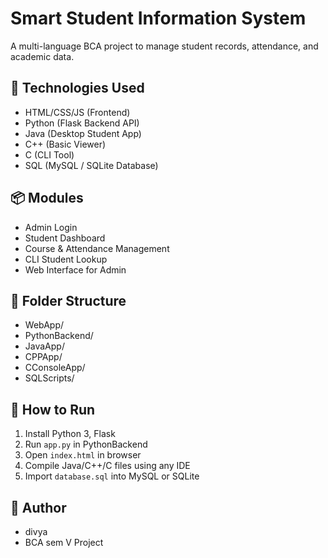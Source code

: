 # Smart Student Information System

A multi-language BCA project to manage student records, attendance, and academic data.

## 🔧 Technologies Used

* HTML/CSS/JS (Frontend)
* Python (Flask Backend API)
* Java (Desktop Student App)
* C++ (Basic Viewer)
* C (CLI Tool)
* SQL (MySQL / SQLite Database)

## 📦 Modules

* Admin Login
* Student Dashboard
* Course & Attendance Management
* CLI Student Lookup
* Web Interface for Admin

## 📂 Folder Structure

* WebApp/
* PythonBackend/
* JavaApp/
* CPPApp/
* CConsoleApp/
* SQLScripts/

## 🚀 How to Run

1. Install Python 3, Flask
2. Run `app.py` in PythonBackend
3. Open `index.html` in browser
4. Compile Java/C++/C files using any IDE
5. Import `database.sql` into MySQL or SQLite

## 📃 Author

* divya
* BCA sem V Project
